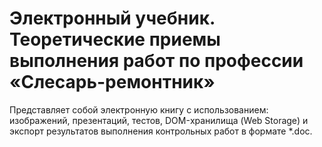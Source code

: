 # Электронный учебник. Теоретические приемы выполнения работ по профессии «Слесарь-ремонтник»

Представляет собой электронную книгу с использованием: изображений, презентаций, тестов, DOM-хранилища (Web Storage) и экспорт результатов выполнения контрольных работ в формате *.doc.
